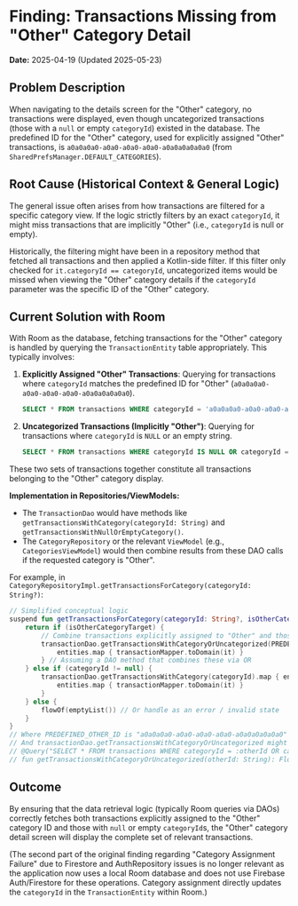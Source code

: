 # Finding: Transactions Missing from "Other" Category Detail

**Date:** 2025-04-19 (Updated 2025-05-23)

## Problem Description
When navigating to the details screen for the "Other" category, no transactions were displayed, even though uncategorized transactions (those with a `null` or empty `categoryId`) existed in the database.
The predefined ID for the "Other" category, used for explicitly assigned "Other" transactions, is `a0a0a0a0-a0a0-a0a0-a0a0-a0a0a0a0a0a0` (from `SharedPrefsManager.DEFAULT_CATEGORIES`).

## Root Cause (Historical Context & General Logic)
The general issue often arises from how transactions are filtered for a specific category view. If the logic strictly filters by an exact `categoryId`, it might miss transactions that are implicitly "Other" (i.e., `categoryId` is null or empty).

Historically, the filtering might have been in a repository method that fetched all transactions and then applied a Kotlin-side filter. If this filter only checked for `it.categoryId == categoryId`, uncategorized items would be missed when viewing the "Other" category details if the `categoryId` parameter was the specific ID of the "Other" category.

## Current Solution with Room
With Room as the database, fetching transactions for the "Other" category is handled by querying the `TransactionEntity` table appropriately. This typically involves:

1.  **Explicitly Assigned "Other" Transactions**: Querying for transactions where `categoryId` matches the predefined ID for "Other" (`a0a0a0a0-a0a0-a0a0-a0a0-a0a0a0a0a0a0`).
    ```sql
    SELECT * FROM transactions WHERE categoryId = 'a0a0a0a0-a0a0-a0a0-a0a0-a0a0a0a0a0a0'
    ```

2.  **Uncategorized Transactions (Implicitly "Other")**: Querying for transactions where `categoryId` is `NULL` or an empty string.
    ```sql
    SELECT * FROM transactions WHERE categoryId IS NULL OR categoryId = ''
    ```

These two sets of transactions together constitute all transactions belonging to the "Other" category display.

**Implementation in Repositories/ViewModels:**
-   The `TransactionDao` would have methods like `getTransactionsWithCategory(categoryId: String)` and `getTransactionsWithNullOrEmptyCategory()`.
-   The `CategoryRepository` or the relevant `ViewModel` (e.g., `CategoriesViewModel`) would then combine results from these DAO calls if the requested category is "Other".

For example, in `CategoryRepositoryImpl.getTransactionsForCategory(categoryId: String?)`:
```kotlin
// Simplified conceptual logic
suspend fun getTransactionsForCategory(categoryId: String?, isOtherCategoryTarget: Boolean): Flow<List<TransactionData>> {
    return if (isOtherCategoryTarget) {
        // Combine transactions explicitly assigned to "Other" and those with null/empty categoryId
        transactionDao.getTransactionsWithCategoryOrUncategorized(PREDEFINED_OTHER_ID).map { entities ->
            entities.map { transactionMapper.toDomain(it) }
        } // Assuming a DAO method that combines these via OR
    } else if (categoryId != null) {
        transactionDao.getTransactionsWithCategory(categoryId).map { entities ->
            entities.map { transactionMapper.toDomain(it) }
        }
    } else {
        flowOf(emptyList()) // Or handle as an error / invalid state
    }
}
// Where PREDEFINED_OTHER_ID is "a0a0a0a0-a0a0-a0a0-a0a0-a0a0a0a0a0a0"
// And transactionDao.getTransactionsWithCategoryOrUncategorized might be:
// @Query("SELECT * FROM transactions WHERE categoryId = :otherId OR categoryId IS NULL OR categoryId = ''")
// fun getTransactionsWithCategoryOrUncategorized(otherId: String): Flow<List<TransactionEntity>>
```

## Outcome
By ensuring that the data retrieval logic (typically Room queries via DAOs) correctly fetches both transactions explicitly assigned to the "Other" category ID and those with `null` or empty `categoryId`s, the "Other" category detail screen will display the complete set of relevant transactions.

(The second part of the original finding regarding "Category Assignment Failure" due to Firestore and AuthRepository issues is no longer relevant as the application now uses a local Room database and does not use Firebase Auth/Firestore for these operations. Category assignment directly updates the `categoryId` in the `TransactionEntity` within Room.) 